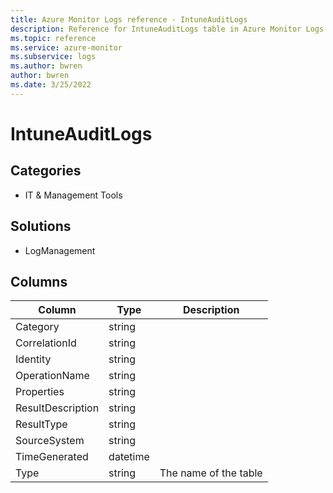 ```yaml
---
title: Azure Monitor Logs reference - IntuneAuditLogs
description: Reference for IntuneAuditLogs table in Azure Monitor Logs.
ms.topic: reference
ms.service: azure-monitor
ms.subservice: logs
ms.author: bwren
author: bwren
ms.date: 3/25/2022
---
```


# IntuneAuditLogs

 

## Categories

- IT & Management Tools
## Solutions

- LogManagement




## Columns

| Column | Type | Description |
| --- | --- | --- |
| Category | string |  |
| CorrelationId | string |  |
| Identity | string |  |
| OperationName | string |  |
| Properties | string |  |
| ResultDescription | string |  |
| ResultType | string |  |
| SourceSystem | string |  |
| TimeGenerated | datetime |  |
| Type | string | The name of the table |
